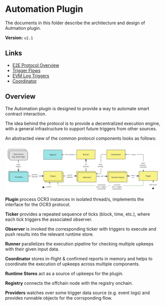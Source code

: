 # Automation Plugin

The documents in this folder describe the architecture and design of Autmation plugin.

**Version:** `v2.1`

## Links

- [E2E Protocol Overview](./E2E_v21.md)
- [Trigger Flows](./ELIGIBILITY_FLOW.md)
- [EVM Log Triggers](./EVM_LOGS.md)
- [Coordinator](./COORDINATOR.md)

## Overview

The Automation plugin is designed to provide a way to automate smart contract interaction.

The idea behind the protocol is to provide a decentralized execution engine, 
with a general infrastructure to support future triggers from other sources.

 An abstracted view of the common protocol components looks as follows:

![Automation Block Diagram](./images/block_ocr3_base.png)

**Plugin** process OCR3 instances in isolated thread/s, implements the interface for the OCR3 protocol.

**Ticker** provides a repeated sequence of ticks (block, time, etc.), where each tick triggers the associated observer.

**Observer** is invoked the corresponding ticker with triggers to execute and push results into the relevant runtime store.

**Runner** parallelizes the execution pipeline for checking multiple upkeeps with their given input data.

**Coordinator** stores in-flight & confirmed reports in memory and helps to coordinate the execution of upkeeps across multiple components.

**Runtime Stores** act as a source of upkeeps for the plugin.

**Registry** connects the offchain node with the registry onchain.

**Providers** watches over some trigger data source (e.g. event logs) and provides
runnable objects for the corrsponding flow.

<br/>

